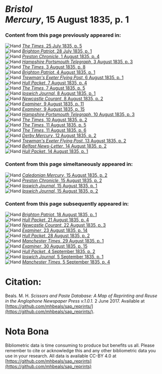 # *Bristol Mercury*, 15 August 1835, p. 1  
  
### Content from this page previously appeared in:  
![Hand](http://scissorsandpaste.net/wp-content/uploads/2017/06/smallhandpointer.png) [*The Times*, 25 July 1835, p. 5](https://mhbeals.github.io/sap_html/The-Times/The-Times-25-July-1835-p-5)  
![Hand](http://scissorsandpaste.net/wp-content/uploads/2017/06/smallhandpointer.png) [*Brighton Patriot*, 28 July 1835, p. 1](https://mhbeals.github.io/sap_html/Brighton-Patriot/Brighton-Patriot-28-July-1835-p-1)  
![Hand](http://scissorsandpaste.net/wp-content/uploads/2017/06/smallhandpointer.png) [*Preston Chronicle*, 1 August 1835, p. 4](https://mhbeals.github.io/sap_html/Preston-Chronicle/Preston-Chronicle-1-August-1835-p-4)  
![Hand](http://scissorsandpaste.net/wp-content/uploads/2017/06/smallhandpointer.png) [*Hampshire Portsmouth Telegraph*, 3 August 1835, p. 3](https://mhbeals.github.io/sap_html/Hampshire-Portsmouth-Telegraph/Hampshire-Portsmouth-Telegraph-3-August-1835-p-3)  
![Hand](http://scissorsandpaste.net/wp-content/uploads/2017/06/smallhandpointer.png) [*The Times*, 3 August 1835, p. 8](https://mhbeals.github.io/sap_html/The-Times/The-Times-3-August-1835-p-8)  
![Hand](http://scissorsandpaste.net/wp-content/uploads/2017/06/smallhandpointer.png) [*Brighton Patriot*, 4 August 1835, p. 1](https://mhbeals.github.io/sap_html/Brighton-Patriot/Brighton-Patriot-4-August-1835-p-1)  
![Hand](http://scissorsandpaste.net/wp-content/uploads/2017/06/smallhandpointer.png) [*Trewman's Exeter Flying Post*, 6 August 1835, p. 1](https://mhbeals.github.io/sap_html/Trewman's-Exeter-Flying-Post/Trewman's-Exeter-Flying-Post-6-August-1835-p-1)  
![Hand](http://scissorsandpaste.net/wp-content/uploads/2017/06/smallhandpointer.png) [*Hull Packet*, 7 August 1835, p. 4](https://mhbeals.github.io/sap_html/Hull-Packet/Hull-Packet-7-August-1835-p-4)  
![Hand](http://scissorsandpaste.net/wp-content/uploads/2017/06/smallhandpointer.png) [*The Times*, 7 August 1835, p. 5](https://mhbeals.github.io/sap_html/The-Times/The-Times-7-August-1835-p-5)  
![Hand](http://scissorsandpaste.net/wp-content/uploads/2017/06/smallhandpointer.png) [*Ipswich Journal*, 8 August 1835, p. 1](https://mhbeals.github.io/sap_html/Ipswich-Journal/Ipswich-Journal-8-August-1835-p-1)  
![Hand](http://scissorsandpaste.net/wp-content/uploads/2017/06/smallhandpointer.png) [*Newcastle Courant*, 8 August 1835, p. 2](https://mhbeals.github.io/sap_html/Newcastle-Courant/Newcastle-Courant-8-August-1835-p-2)  
![Hand](http://scissorsandpaste.net/wp-content/uploads/2017/06/smallhandpointer.png) [*Examiner*, 9 August 1835, p. 11](https://mhbeals.github.io/sap_html/Examiner/Examiner-9-August-1835-p-11)  
![Hand](http://scissorsandpaste.net/wp-content/uploads/2017/06/smallhandpointer.png) [*Examiner*, 9 August 1835, p. 15](https://mhbeals.github.io/sap_html/Examiner/Examiner-9-August-1835-p-15)  
![Hand](http://scissorsandpaste.net/wp-content/uploads/2017/06/smallhandpointer.png) [*Hampshire Portsmouth Telegraph*, 10 August 1835, p. 3](https://mhbeals.github.io/sap_html/Hampshire-Portsmouth-Telegraph/Hampshire-Portsmouth-Telegraph-10-August-1835-p-3)  
![Hand](http://scissorsandpaste.net/wp-content/uploads/2017/06/smallhandpointer.png) [*The Times*, 10 August 1835, p. 2](https://mhbeals.github.io/sap_html/The-Times/The-Times-10-August-1835-p-2)  
![Hand](http://scissorsandpaste.net/wp-content/uploads/2017/06/smallhandpointer.png) [*The Times*, 11 August 1835, p. 5](https://mhbeals.github.io/sap_html/The-Times/The-Times-11-August-1835-p-5)  
![Hand](http://scissorsandpaste.net/wp-content/uploads/2017/06/smallhandpointer.png) [*The Times*, 11 August 1835, p. 6](https://mhbeals.github.io/sap_html/The-Times/The-Times-11-August-1835-p-6)  
![Hand](http://scissorsandpaste.net/wp-content/uploads/2017/06/smallhandpointer.png) [*Derby Mercury*, 12 August 1835, p. 2](https://mhbeals.github.io/sap_html/Derby-Mercury/Derby-Mercury-12-August-1835-p-2)  
![Hand](http://scissorsandpaste.net/wp-content/uploads/2017/06/smallhandpointer.png) [*Trewman's Exeter Flying Post*, 13 August 1835, p. 2](https://mhbeals.github.io/sap_html/Trewman's-Exeter-Flying-Post/Trewman's-Exeter-Flying-Post-13-August-1835-p-2)  
![Hand](http://scissorsandpaste.net/wp-content/uploads/2017/06/smallhandpointer.png) [*Belfast News-Letter*, 14 August 1835, p. 2](https://mhbeals.github.io/sap_html/Belfast-News-Letter/Belfast-News-Letter-14-August-1835-p-2)  
![Hand](http://scissorsandpaste.net/wp-content/uploads/2017/06/smallhandpointer.png) [*Hull Packet*, 14 August 1835, p. 1](https://mhbeals.github.io/sap_html/Hull-Packet/Hull-Packet-14-August-1835-p-1)  
  
### Content from this page simeltaneously appeared in:  
![Hand](http://scissorsandpaste.net/wp-content/uploads/2017/06/smallhandpointer.png) [*Caledonian Mercury*, 15 August 1835, p. 2](https://mhbeals.github.io/sap_html/Caledonian-Mercury/Caledonian-Mercury-15-August-1835-p-2)  
![Hand](http://scissorsandpaste.net/wp-content/uploads/2017/06/smallhandpointer.png) [*Preston Chronicle*, 15 August 1835, p. 2](https://mhbeals.github.io/sap_html/Preston-Chronicle/Preston-Chronicle-15-August-1835-p-2)  
![Hand](http://scissorsandpaste.net/wp-content/uploads/2017/06/smallhandpointer.png) [*Ipswich Journal*, 15 August 1835, p. 1](https://mhbeals.github.io/sap_html/Ipswich-Journal/Ipswich-Journal-15-August-1835-p-1)  
![Hand](http://scissorsandpaste.net/wp-content/uploads/2017/06/smallhandpointer.png) [*Ipswich Journal*, 15 August 1835, p. 2](https://mhbeals.github.io/sap_html/Ipswich-Journal/Ipswich-Journal-15-August-1835-p-2)  
  
### Content from this page subsequently appeared in:  
![Hand](http://scissorsandpaste.net/wp-content/uploads/2017/06/smallhandpointer.png) [*Brighton Patriot*, 18 August 1835, p. 1](https://mhbeals.github.io/sap_html/Brighton-Patriot/Brighton-Patriot-18-August-1835-p-1)  
![Hand](http://scissorsandpaste.net/wp-content/uploads/2017/06/smallhandpointer.png) [*Hull Packet*, 21 August 1835, p. 4](https://mhbeals.github.io/sap_html/Hull-Packet/Hull-Packet-21-August-1835-p-4)  
![Hand](http://scissorsandpaste.net/wp-content/uploads/2017/06/smallhandpointer.png) [*Newcastle Courant*, 22 August 1835, p. 3](https://mhbeals.github.io/sap_html/Newcastle-Courant/Newcastle-Courant-22-August-1835-p-3)  
![Hand](http://scissorsandpaste.net/wp-content/uploads/2017/06/smallhandpointer.png) [*Examiner*, 23 August 1835, p. 14](https://mhbeals.github.io/sap_html/Examiner/Examiner-23-August-1835-p-14)  
![Hand](http://scissorsandpaste.net/wp-content/uploads/2017/06/smallhandpointer.png) [*Hull Packet*, 28 August 1835, p. 2](https://mhbeals.github.io/sap_html/Hull-Packet/Hull-Packet-28-August-1835-p-2)  
![Hand](http://scissorsandpaste.net/wp-content/uploads/2017/06/smallhandpointer.png) [*Manchester Times*, 29 August 1835, p. 1](https://mhbeals.github.io/sap_html/Manchester-Times/Manchester-Times-29-August-1835-p-1)  
![Hand](http://scissorsandpaste.net/wp-content/uploads/2017/06/smallhandpointer.png) [*Examiner*, 30 August 1835, p. 15](https://mhbeals.github.io/sap_html/Examiner/Examiner-30-August-1835-p-15)  
![Hand](http://scissorsandpaste.net/wp-content/uploads/2017/06/smallhandpointer.png) [*Hull Packet*, 4 September 1835, p. 2](https://mhbeals.github.io/sap_html/Hull-Packet/Hull-Packet-4-September-1835-p-2)  
![Hand](http://scissorsandpaste.net/wp-content/uploads/2017/06/smallhandpointer.png) [*Ipswich Journal*, 5 September 1835, p. 1](https://mhbeals.github.io/sap_html/Ipswich-Journal/Ipswich-Journal-5-September-1835-p-1)  
![Hand](http://scissorsandpaste.net/wp-content/uploads/2017/06/smallhandpointer.png) [*Manchester Times*, 5 September 1835, p. 4](https://mhbeals.github.io/sap_html/Manchester-Times/Manchester-Times-5-September-1835-p-4)  


# Citation: 

Beals. M. H. *Scissors and Paste Database: A Map of Reprinting and Reuse in the Anglophone Newspaper Press v.1.0.1.* 2 June 2017. Available at [https://github.com/mhbeals/sap_reprints/](https://github.com/mhbeals/sap_reprints/). 

# Nota Bona

Bibliometric data is time consuming to produce but benefits us all. Please remember to cite or acknowledge this and any other bibliometric data you use in your research. All data is available CC-BY 4.0 at [https://github.com/mhbeals/sap_reprints](https://github.com/mhbeals/sap_reprints)